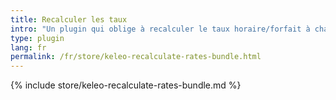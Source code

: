 ```yaml
---
title: Recalculer les taux
intro: "Un plugin qui oblige à recalculer le taux horaire/forfait à chaque mise à jour de la feuille de temps"
type: plugin
lang: fr
permalink: /fr/store/keleo-recalculate-rates-bundle.html
---
```


{% include store/keleo-recalculate-rates-bundle.md %}
